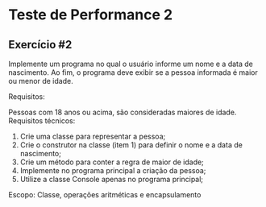 # Teste de Performance 2
## Exercício #2
Implemente um programa no qual o usuário informe um nome e a data de nascimento. Ao fim, o programa deve exibir se a pessoa informada é maior ou menor de idade.

Requisitos:

Pessoas com 18 anos ou acima, são consideradas maiores de idade.
Requisitos técnicos:

1. Crie uma classe para representar a pessoa;
2. Crie o construtor na classe (item 1) para definir o nome e a data de nascimento;
3. Crie um método para conter a regra de maior de idade;
4. Implemente no programa principal a criação da pessoa;
5. Utilize a classe Console apenas no programa principal;

Escopo: Classe, operações aritméticas e encapsulamento